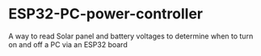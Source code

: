 # ESP32-PC-power-controller
A way to read Solar panel and battery voltages to determine when to turn on and off a PC via an ESP32 board
